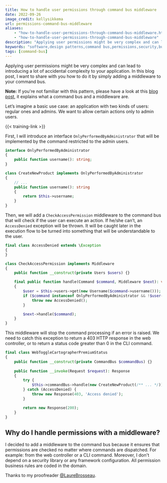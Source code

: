 ```yaml
---
title: How to handle user permissions through command bus middleware
date: 2022-09-26
image_credit: kellysikkema
url: permissions-command-bus-middleware
aliases:
    - "how-to-handle-user-permissions-through-command-bus-middleware.html"
    - "how-to-handle-user-permissions-through-command-bus-middleware"
description: "Applying user permissions might be very complex and can lead to introducing a lot of accidental complexity to your application. Adding a middleware to your command bus can solve this issue."
keywords: "software,design patterns,command bus,permissions,security,bus,middleware,command bus middleware, user permissions, user permissions middleware, user permissions command bus"
tags: [command-bus]
---
```


Applying user permissions might be very complex and can lead to introducing a lot of accidental complexity to your application. In this blog post, I want to share with you how to do it by simply adding a middleware to your command bus.

**Note:** If you're not familiar with this pattern, please have a look at this [blog post](http://arnolanglade.github.io/command-bus-design-pattern.html), it explains what a command bus and a middleware are.

Let’s imagine a basic use case: an application with two kinds of users: regular ones and admins. We want to allow certain actions only to admin users.

{{< training-link >}}

First, I will introduce an interface `OnlyPerformedByAdministrator` that will be implemented by the command restricted to the admin users.

```php
interface OnlyPerformedByAdministrator
{
    public function username(): string;
}

class CreateNewProduct implements OnlyPerformedByAdministrator
{
    // ...
    public function username(): string
    {
        return $this->username;
    }
}
```

Then, we will add a `CheckAccessPermission` middleware to the command bus that will check if the user can execute an action. If he/she can’t, an `AccessDenied` exception will be thrown. It will be caught later in the execution flow to be turned into something that will be understandable to the user.

```php
final class AccessDenied extends \Exception
{
}

class CheckAccessPermission implements Middleware
{
    public function __construct(private Users $users) {}

    final public function handle(Command $command, Middleware $next): void
    {
        $user = $this->users->get(new Username($command->username()));
        if ($command instanceof OnlyPerformedByAdministrator && !$user->isAdmin()) {
            throw new AccessDenied();
        }

        $next->handle($command);
    }
}
```

This middleware will stop the command processing if an error is raised. We need to catch this exception to return a 403 HTTP response in the web controller, or to return a status code greater than 0 in the CLI command.

```php
final class WebToggleCartographerPremiumStatus
{
    public function __construct(private CommandBus $commandBus) {}
    
    public function __invoke(Request $request): Response
    {
        try {
            $this->commandBus->handle(new CreateNewProduct(/** ... */));
        } catch (AccessDenied) {
            throw new Response(403, 'Access denied');
        }

        return new Response(200);
    }
}
```

## Why do I handle permissions with a middleware?

I decided to add a middleware to the command bus because it ensures that permissions are checked no matter where commands are dispatched. For example: from the web controller or a CLI command. Moreover, I don't depend on a security library or any framework configuration. All permission business rules are coded in the domain.

Thanks to my proofreader [@LaureBrosseau](https://www.linkedin.com/in/laurebrosseau).
